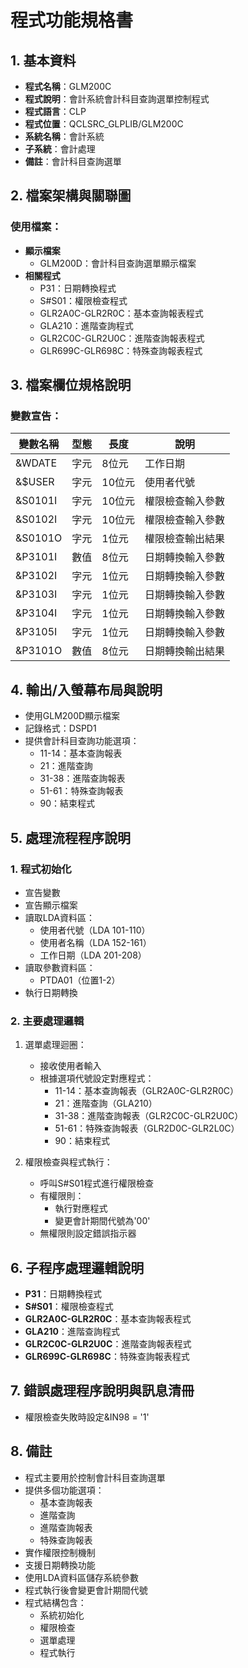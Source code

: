 # 程式功能規格書

## 1. 基本資料
- **程式名稱**：GLM200C
- **程式說明**：會計系統會計科目查詢選單控制程式
- **程式語言**：CLP
- **程式位置**：QCLSRC_GLPLIB/GLM200C
- **系統名稱**：會計系統
- **子系統**：會計處理
- **備註**：會計科目查詢選單

## 2. 檔案架構與關聯圖
### 使用檔案：
- **顯示檔案**
  - GLM200D：會計科目查詢選單顯示檔案
- **相關程式**
  - P31：日期轉換程式
  - S#S01：權限檢查程式
  - GLR2A0C-GLR2R0C：基本查詢報表程式
  - GLA210：進階查詢程式
  - GLR2C0C-GLR2U0C：進階查詢報表程式
  - GLR699C-GLR698C：特殊查詢報表程式

## 3. 檔案欄位規格說明
### 變數宣告：
| 變數名稱 | 型態 | 長度 | 說明 |
|---------|------|------|------|
| &WDATE | 字元 | 8位元 | 工作日期 |
| &$USER | 字元 | 10位元 | 使用者代號 |
| &S0101I | 字元 | 10位元 | 權限檢查輸入參數 |
| &S0102I | 字元 | 10位元 | 權限檢查輸入參數 |
| &S0101O | 字元 | 1位元 | 權限檢查輸出結果 |
| &P3101I | 數值 | 8位元 | 日期轉換輸入參數 |
| &P3102I | 字元 | 1位元 | 日期轉換輸入參數 |
| &P3103I | 字元 | 1位元 | 日期轉換輸入參數 |
| &P3104I | 字元 | 1位元 | 日期轉換輸入參數 |
| &P3105I | 字元 | 1位元 | 日期轉換輸入參數 |
| &P3101O | 數值 | 8位元 | 日期轉換輸出結果 |

## 4. 輸出/入螢幕布局與說明
- 使用GLM200D顯示檔案
- 記錄格式：DSPD1
- 提供會計科目查詢功能選項：
  * 11-14：基本查詢報表
  * 21：進階查詢
  * 31-38：進階查詢報表
  * 51-61：特殊查詢報表
  * 90：結束程式

## 5. 處理流程程序說明
### 1. 程式初始化
- 宣告變數
- 宣告顯示檔案
- 讀取LDA資料區：
  * 使用者代號（LDA 101-110）
  * 使用者名稱（LDA 152-161）
  * 工作日期（LDA 201-208）
- 讀取參數資料區：
  * PTDA01（位置1-2）
- 執行日期轉換

### 2. 主要處理邏輯
1. 選單處理迴圈：
   - 接收使用者輸入
   - 根據選項代號設定對應程式：
     * 11-14：基本查詢報表（GLR2A0C-GLR2R0C）
     * 21：進階查詢（GLA210）
     * 31-38：進階查詢報表（GLR2C0C-GLR2U0C）
     * 51-61：特殊查詢報表（GLR2D0C-GLR2L0C）
     * 90：結束程式

2. 權限檢查與程式執行：
   - 呼叫S#S01程式進行權限檢查
   - 有權限則：
     * 執行對應程式
     * 變更會計期間代號為'00'
   - 無權限則設定錯誤指示器

## 6. 子程序處理邏輯說明
- **P31**：日期轉換程式
- **S#S01**：權限檢查程式
- **GLR2A0C-GLR2R0C**：基本查詢報表程式
- **GLA210**：進階查詢程式
- **GLR2C0C-GLR2U0C**：進階查詢報表程式
- **GLR699C-GLR698C**：特殊查詢報表程式

## 7. 錯誤處理程序說明與訊息清冊
- 權限檢查失敗時設定&IN98 = '1'

## 8. 備註
- 程式主要用於控制會計科目查詢選單
- 提供多個功能選項：
  * 基本查詢報表
  * 進階查詢
  * 進階查詢報表
  * 特殊查詢報表
- 實作權限控制機制
- 支援日期轉換功能
- 使用LDA資料區儲存系統參數
- 程式執行後會變更會計期間代號
- 程式結構包含：
  * 系統初始化
  * 權限檢查
  * 選單處理
  * 程式執行 